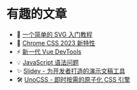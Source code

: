 # 有趣的文章

- 🎨 [一个简单的 SVG 入门教程](https://svg-tutorial.com/)
- 🎉 [Chrome CSS 2023 新特性](https://developer.chrome.com/blog/css-wrapped-2023?hl=zh-cn)
- ⚡️ [新一代 Vue DevTools](https://devtools-next.vuejs.org/)
- 💡 [JavaScript 语法问题](https://github.com/lydiahallie/javascript-questions/blob/master/zh-CN/README-zh_CN.md)
- ✨ [Slidev - 为开发者打造的演示文稿工具](https://cn.sli.dev/)
- 🛠️ [UnoCSS - 即时按需的原子化 CSS 引擎](https://unocss.net/)
